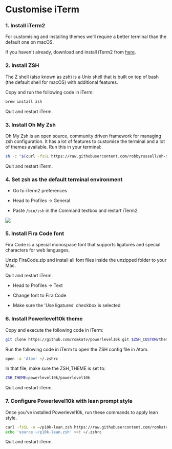# Customise iTerm

### 1. Install iTerm2

For customising and installing themes we’ll require a better terminal than the default one on macOS.

If you haven't already, download and install iTerm2 from [here](https://www.iterm2.com/downloads.html).

### 2. Install ZSH

The Z shell (also known as zsh) is a Unix shell that is built on top of bash (the default shell for macOS) with additional features.

Copy and run the following code in iTerm:
```bash
brew install zsh
```

Quit and restart iTerm.

### 3. Install Oh My Zsh

Oh My Zsh is an open source, community driven framework for managing zsh configuration. It has a lot of features to customise the terminal and a lot of themes available.
Run this in your terminal:
```bash
sh -c "$(curl -fsSL https://raw.githubusercontent.com/robbyrussell/oh-my-zsh/master/tools/install.sh)"
```

Quit and restart iTerm.

### 4. Set zsh as the default terminal environment

- Go to iTerm2 preferences

- Head to Profiles -> General

- Paste `/bin/zsh` in the Command textbox and restart iTerm2

![](https://miro.medium.com/max/2000/1*IMi-1KtCS3UGmVQtJ1nLDw.png)

### 5. Install Fira Code font

Fira Code is a special monospace font that supports ligatures and special characters for web languages.

Unzip FiraCode.zip and install all font files inside the unzipped folder to your Mac.

Quit and restart iTerm.
 - Head to Profiles -> Text

 - Change font to Fira Code

 - Make sure the 'Use ligatures' checkbox is selected

### 6. Install Powerlevel10k theme

Copy and execute the following code in iTerm:

```bash
git clone https://github.com/romkatv/powerlevel10k.git $ZSH_CUSTOM/themes/powerlevel10k
```

Run the following code in iTerm to open the ZSH config file in Atom. 
```bash
open -a 'Atom' ~/.zshrc
```
In that file, make sure the ZSH_THEME is set to:
```bash
ZSH_THEME=powerlevel10k/powerlevel10k
```

Quit and restart iTerm.

### 7. Configure Powerlevel10k with lean prompt style

Once you've installed Powerlevel10k, run these commands to apply lean style.
```bash
curl -fsSL -o ~/p10k-lean.zsh https://raw.githubusercontent.com/romkatv/powerlevel10k/master/config/p10k-lean.zsh
echo 'source ~/p10k-lean.zsh' >>! ~/.zshrc
```

Quit and restart iTerm.
